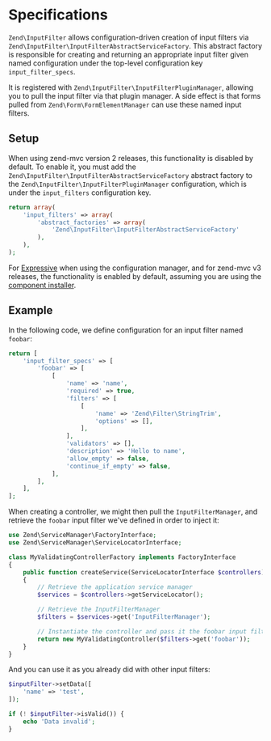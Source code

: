 # Specifications

`Zend\InputFilter` allows configuration-driven creation of input filters via
`Zend\InputFilter\InputFilterAbstractServiceFactory`. This abstract factory is
responsible for creating and returning an appropriate input filter given named
configuration under the top-level configuration key `input_filter_specs`.

It is registered with `Zend\InputFilter\InputFilterPluginManager`, allowing you
to pull the input filter via that plugin manager. A side effect is that forms
pulled from `Zend\Form\FormElementManager` can use these named input filters.

## Setup

When using zend-mvc version 2 releases, this functionality is disabled by
default.  To enable it, you must add the
`Zend\InputFilter\InputFilterAbstractServiceFactory` abstract factory to the
`Zend\InputFilter\InputFilterPluginManager` configuration, which is under the
`input_filters` configuration key.

```php
return array(
    'input_filters' => array(
        'abstract_factories' => array(
            'Zend\InputFilter\InputFilterAbstractServiceFactory'
        ),
    ),
);
```

For [Expressive](https://docs.zendframework.com/zend-expressive/) when using
the configuration manager, and for zend-mvc v3 releases, the functionality is
enabled by default, assuming you are using the
[component installer](https://docs.zendframework.com/zend-component-installer/).

## Example

In the following code, we define configuration for an input filter named `foobar`:

```php
return [
    'input_filter_specs' => [
        'foobar' => [
            [
                'name' => 'name',
                'required' => true,
                'filters' => [
                    [
                        'name' => 'Zend\Filter\StringTrim',
                        'options' => [],
                    ],
                ],
                'validators' => [],
                'description' => 'Hello to name',
                'allow_empty' => false,
                'continue_if_empty' => false,
            ],
        ],
    ],
];
```

When creating a controller, we might then pull the `InputFilterManager`, and
retrieve the `foobar` input filter we've defined in order to inject it:

```php
use Zend\ServiceManager\FactoryInterface;
use Zend\ServiceManager\ServiceLocatorInterface;

class MyValidatingControllerFactory implements FactoryInterface
{
    public function createService(ServiceLocatorInterface $controllers)
    {
        // Retrieve the application service manager
        $services = $controllers->getServiceLocator();

        // Retrieve the InputFilterManager
        $filters = $services->get('InputFilterManager');

        // Instantiate the controller and pass it the foobar input filter
        return new MyValidatingController($filters->get('foobar'));
    }
}
```

And you can use it as you already did with other input filters:

```php
$inputFilter->setData([
    'name' => 'test',
]);

if (! $inputFilter->isValid()) {
    echo 'Data invalid';
}
```
